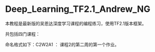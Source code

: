 # Deep_Learning_TF2.1_Andrew_NG

本教程是最新版的吴恩达深度学习课程的编程练习，使用TF2.1版本框架。

共包括四门课程：

命名格式如下：C2W2A1  ： 课程2的第二周的第一个作业。
